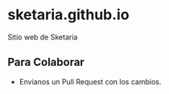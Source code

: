 # sketaria.github.io
Sitio web de Sketaria
## Para Colaborar
* Envianos un Pull Request con los cambios.
